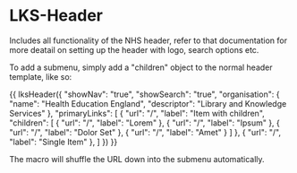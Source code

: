 # LKS-Header

Includes all functionality of the NHS header, refer to that documentation for more deatail on setting up the header with logo, search options etc.

To add a submenu, simply add a "children" object to the normal header template, like so:

{{ lksHeader({
    "showNav": "true",
    "showSearch": "true",
    "organisation": {
      "name": "Health Education England",
      "descriptor": "Library and Knowledge Services"
    },
    "primaryLinks": [
      {
        "url": "/",
        "label": "Item with children",
        "children": [
          {
            "url": "/",
            "label": "Lorem"
          },
          {
            "url": "/",
            "label": "Ipsum"
          },
          {
            "url": "/",
            "label": "Dolor Set"
          },
          {
            "url": "/",
            "label": "Amet"
          }
        ]
      },
      {
        "url": "/",
        "label": "Single Item"
      },
    ]
  })
}}

The macro will shuffle the URL down into the submenu automatically.




